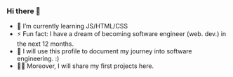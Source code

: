 ### Hi there 👋


- 🌱 I’m currently learning JS/HTML/CSS 
- ⚡ Fun fact: I have a dream of becoming software engineer (web. dev.) in the next 12 months.
- 👏 I will use this profile to document my journey into software engineering. :) 
- 👨‍🔧 Moreover, I will share my first projects here.
